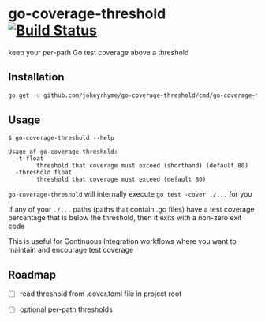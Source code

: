 # go-coverage-threshold [![Build Status](https://travis-ci.org/jokeyrhyme/go-coverage-threshold.svg?branch=master)](https://travis-ci.org/jokeyrhyme/go-coverage-threshold)

keep your per-path Go test coverage above a threshold


## Installation

```sh
go get -u github.com/jokeyrhyme/go-coverage-threshold/cmd/go-coverage-threshold
```


## Usage

```
$ go-coverage-threshold --help

Usage of go-coverage-threshold:
  -t float
        threshold that coverage must exceed (shorthand) (default 80)
  -threshold float
        threshold that coverage must exceed (default 80)
```

`go-coverage-threshold` will internally execute `go test -cover ./...` for you

If any of your `./...` paths (paths that contain .go files) have a test coverage percentage that is below the threshold,
then it exits with a non-zero exit code

This is useful for Continuous Integration workflows where you want to maintain and encourage test coverage


## Roadmap

-   [ ] read threshold from .cover.toml file in project root

-   [ ] optional per-path thresholds
